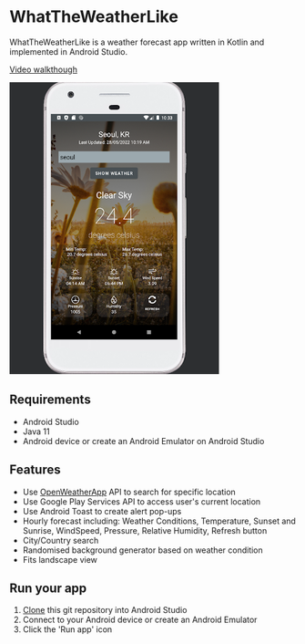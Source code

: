# WhatTheWeatherLike
WhatTheWeatherLike is a weather forecast app written in Kotlin and implemented in Android Studio.

[Video walkthough](https://youtu.be/v5kboZLkAmA)

![Screenshot of app](appScreenshot.png)

## Requirements
- Android Studio
- Java 11
- Android device or create an Android Emulator on Android Studio

## Features 
- Use [OpenWeatherApp](https://openweathermap.org/api) API to search for specific location
- Use Google Play Services API to access user's current location
- Use Android Toast to create alert pop-ups
- Hourly forecast including: Weather Conditions, Temperature, Sunset and Sunrise, WindSpeed, Pressure, Relative Humidity, Refresh button
- City/Country search
- Randomised background generator based on weather condition
- Fits landscape view

## Run your app
1. [Clone](https://www.geeksforgeeks.org/how-to-clone-android-project-from-github-in-android-studio/) this git repository into Android Studio
2. Connect to your Android device or create an Android Emulator 
3. Click the 'Run app' icon 
